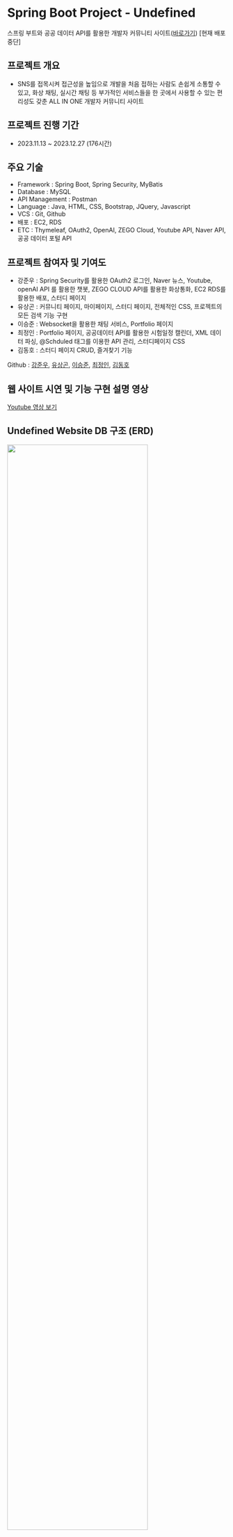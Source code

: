 # Spring Boot Project - Undefined
스프링 부트와 공공 데이터 API를 활용한 개발자 커뮤니티 사이트([바로가기](https://www.undefined-project.com)) [현재 배포 중단]


## 프로젝트 개요
* SNS를 접목시켜 접근성을 높임으로 개발을 처음 접하는 사람도 손쉽게 소통할 수 있고, 화상 채팅, 실시간 채팅 등 부가적인 서비스들을 한 곳에서 사용할 수 있는 편리성도 갖춘 ALL IN ONE 개발자 커뮤니티 사이트


## 프로젝트 진행 기간
* 2023.11.13 ~ 2023.12.27 (176시간)


## 주요 기술
* Framework : Spring Boot, Spring Security, MyBatis
* Database : MySQL
* API Management : Postman
* Language : Java, HTML, CSS, Bootstrap, JQuery, Javascript
* VCS : Git, Github
* 배포 : EC2, RDS
* ETC : Thymeleaf, OAuth2, OpenAI, ZEGO Cloud, Youtube API, Naver API, 공공 데이터 포털 API


## 프로젝트 참여자 및 기여도
* 강준우 : Spring Security를 활용한 OAuth2 로그인, Naver 뉴스, Youtube, openAI API 를 활용한 챗봇, ZEGO CLOUD API를 활용한 화상통화, EC2 RDS를 활용한 배포, 스터디 페이지
* 유상곤 : 커뮤니티 페이지, 마이페이지, 스터디 페이지, 전체적인 CSS, 프로젝트의 모든 검색 기능 구현
* 이승준 : Websocket을 활용한 채팅 서비스, Portfolio 페이지
* 최정인 : Portfolio 페이지, 공공데이터 API를 활용한 시험일정 캘린더, XML 데이터 파싱, @Schduled 태그를 이용한 API 관리, 스터디페이지 CSS
* 김동호 : 스터디 페이지 CRUD, 즐겨찾기 기능

Github : [강준우](https://github.com/JK-17), [유상곤](https://github.com/YuSangGon/portfolio), [이승준](https://github.com/james9726), [최정인](https://github.com/Jeongin917), [김동호](https://github.com/kimdongho9)


## 웹 사이트 시연 및 기능 구현 설명 영상
[Youtube 영상 보기](https://www.youtube.com/watch?v=KWZF4j8NF0U&list=PLedGoSru7949HpjolTIj01PMIzOOTG6Yq&index=3)


## Undefined Website DB 구조 (ERD)
<img width="80%" src="https://github.com/YuSangGon/codingTest/assets/61350460/d7aed4c1-2f5c-4a0e-ac4d-8577d328b292"/>


## 페이지 구조
<img width="80%" src="https://github.com/YuSangGon/WEEK5/assets/61350460/bee7fd26-1480-4881-be9e-2d0d014c79e8"/>
